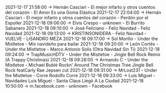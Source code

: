 2021-12-17 21:58:00 -> Hernán Casciari - El mejor infarto y otros cuentos del corazón - El Amor Es una Goma Elástica
2021-12-17 22:04:00 -> Hernán Casciari - El mejor infarto y otros cuentos del corazón - Perdón por el Espoiler
2021-12-18 09:06:00 -> Elvis Crespo - unknown - El Burrito Sabanero
2021-12-18 09:10:00 -> José Feliciano - Feliz Navidad - Feliz Navidad
2021-12-18 09:13:00 -> KRISTINSONIDERA - Feliz Navidad - VUELVE - LISANDRO MEZA
2021-12-18 09:17:00 -> Sol Morillo - Under the Mistletoe - Mix navideño para bailar
2021-12-18 09:20:00 -> León Cortés - Under the Mistletoe - Marco Antonio Solís (Otra Navidad Sin Ti)
2021-12-18 09:24:00 -> TrapMusicHDTV - Under the Mistletoe - Jingle Bell Rock Remix (A Trappy Christmas)
2021-12-18 09:28:00 -> Armando C - Under the Mistletoe - Michael Bublé   Rockn' Around The Christmas Tree  Jingle Bell Rock featCarly Rae Jepsen cut
2021-12-18 09:31:00 -> MrLost231 - Under the Mistletoe - Corre Rodolfo Corre
2021-12-18 09:33:00 -> Luis Miguel - Navidades Luis Miguel - Santa Claus Llegó A La Ciudad
2021-12-18 10:50:00 -> m.facebook.com - unknown - Facebook
